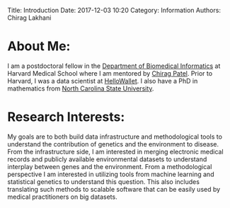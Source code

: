 Title: Introduction
Date: 2017-12-03 10:20
Category: Information
Authors: Chirag Lakhani


About Me:
==================
I am a postdoctoral fellow in the [Department of Biomedical Informatics](http://dbmi.hms.harvard.edu/) at Harvard Medical School where I am mentored by [Chirag Patel](http://www.chiragjpgroup.org/).  Prior to Harvard, I was a data scientist at [HelloWallet](http://www.hellowallet.com/).  I also have a PhD in mathematics from [North Carolina State University](https://math.sciences.ncsu.edu/).


Research Interests:
==================
My goals are to both build data infrastructure and methodological tools to understand the contribution of genetics and the environment to disease.  From the infrastructure side, I am interested in merging electronic medical records and publicly available environmental datasets to understand interplay between genes and the environment.  From a methodological perspective I am interested in utilizing tools from machine learning and statistical genetics to understand this question.  This also includes translating such methods to scalable software that can be easily used by medical practitioners on big datasets.